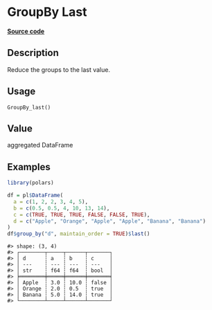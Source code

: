 

# GroupBy Last

[**Source code**](https://github.com/pola-rs/r-polars/tree/97c09bc0a6fc3d166744dbddd037b49e8d8fc6c2/R/group_by.R#L148)

## Description

Reduce the groups to the last value.

## Usage

<pre><code class='language-R'>GroupBy_last()
</code></pre>

## Value

aggregated DataFrame

## Examples

``` r
library(polars)

df = pl$DataFrame(
  a = c(1, 2, 2, 3, 4, 5),
  b = c(0.5, 0.5, 4, 10, 13, 14),
  c = c(TRUE, TRUE, TRUE, FALSE, FALSE, TRUE),
  d = c("Apple", "Orange", "Apple", "Apple", "Banana", "Banana")
)
df$group_by("d", maintain_order = TRUE)$last()
```

    #> shape: (3, 4)
    #> ┌────────┬─────┬──────┬───────┐
    #> │ d      ┆ a   ┆ b    ┆ c     │
    #> │ ---    ┆ --- ┆ ---  ┆ ---   │
    #> │ str    ┆ f64 ┆ f64  ┆ bool  │
    #> ╞════════╪═════╪══════╪═══════╡
    #> │ Apple  ┆ 3.0 ┆ 10.0 ┆ false │
    #> │ Orange ┆ 2.0 ┆ 0.5  ┆ true  │
    #> │ Banana ┆ 5.0 ┆ 14.0 ┆ true  │
    #> └────────┴─────┴──────┴───────┘
